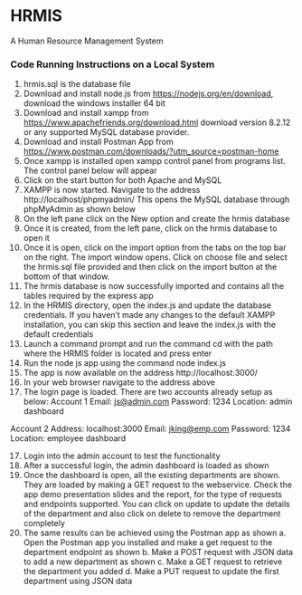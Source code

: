 # HRMIS
A Human Resource Management System
### Code Running Instructions on a Local System
1.	hrmis.sql is the database file
2.	Download and install node.js from https://nodejs.org/en/download, download the windows installer 64 bit
3.	Download and install xampp from https://www.apachefriends.org/download.html download version 8.2.12 or any supported MySQL database provider.
4.	Download and install Postman App from https://www.postman.com/downloads/?utm_source=postman-home
5.	Once xampp is installed open xampp control panel from programs list. The control panel below will appear
6.	Click on the start button for both Apache and MySQL
7.	XAMPP is now started. Navigate to the address http://localhost/phpmyadmin/
This opens the MySQL database through phpMyAdmin as shown below
8.	On the left pane click on the New option and create the hrmis database
9.	Once it is created, from the left pane, click on the hrmis database to open it
10.	Once it is open, click on the import option from the tabs on the top bar on the right. The import window opens. Click on choose file and select the hrmis.sql file provided and then click on the import button at the bottom of that window.
11.	The hrmis database is now successfully imported and contains all the tables required by the express app 
12.	In the HRMIS directory, open the index.js and update the database credentials. If you haven’t made any changes to the default XAMPP installation, you can skip this section and leave the index.js with the default credentials
13.	Launch a command prompt and run the command cd with the path where the HRMIS folder is located and press enter
14.	Run the node js app using the command node index.js
15.	The app is now available on the address http://localhost:3000/
16.	In your web browser navigate to the address above
17.	The login page is loaded. There are two accounts already setup as below:
Account 1
Email: js@admin.com
Password: 1234
Location: admin dashboard


Account 2
Address: localhost:3000
Email: jking@emp.com
Password: 1234
Location: employee dashboard

17.	Login into the admin account to test the functionality
18.	After a successful login, the admin dashboard is loaded as shown
19.	Once the dashboard is open, all the existing departments are shown. They are loaded by making a GET request to the webservice. Check the app demo presentation slides and the report, for the type of requests and endpoints supported. You can click on update to update the details of the department and also click on delete to remove the department completely
20.	The same results can be achieved using the Postman app as shown
a.	Open the Postman app you installed and make a get request to the department endpoint as shown
b.	Make a POST request with JSON data to add a new department as shown
c.	Make a GET request to retrieve the department you added
d.	Make a PUT request  to update the first department using JSON data




